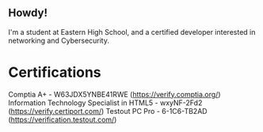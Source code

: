 ## Howdy!

I'm a student at Eastern High School, and a certified developer interested in networking and Cybersecurity.

# Certifications
Comptia A+ - W63JDX5YNBE41RWE (https://verify.comptia.org/)
Information Technology Specialist in HTML5 - wxyNF-2Fd2 (https://verify.certiport.com/)
Testout PC Pro - 6-1C6-TB2AD (https://verification.testout.com/)
